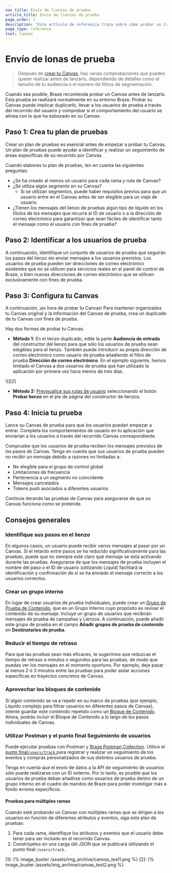 ```yaml
---
nav_title: Envío de lienzos de prueba
article_title: Envío de lienzos de prueba
page_order: 1
description: "Este artículo de referencia trata sobre cómo probar un Canvas antes de su lanzamiento y las mejores prácticas."
page_type: reference
tool: Canvas
---
```


# Envío de lonas de prueba

> Después de [crear tu Canvas]({{site.baseurl}}/user_guide/engagement_tools/canvas/create_a_canvas/create_a_canvas/), hay varias comprobaciones que puedes querer realizar antes de lanzarlo, dependiendo de detalles como el tamaño de tu audiencia o el número de filtros de segmentación.

Cuando sea posible, Braze recomienda probar un Canvas antes de lanzarlo. Esta prueba se realizará normalmente en su entorno Braze. Probar su Canvas puede implicar duplicarlo, llevar a los usuarios de prueba a través del recorrido del usuario y comprobar si el comportamiento del usuario se alinea con lo que ha esbozado en su Canvas.

## Paso 1: Crea tu plan de pruebas

Crear un plan de pruebas es esencial antes de empezar a probar tu Canvas. Un plan de pruebas puede ayudar a identificar y realizar un seguimiento de áreas específicas de su recorrido por Canvas.

Cuando elabores tu plan de pruebas, ten en cuenta las siguientes preguntas:
- ¿Se ha creado al menos un usuario para cada rama y ruta de Canvas?
- ¿Se utiliza algún segmento en su Canvas? 
	- Si se utilizan segmentos, puede haber requisitos previos para que un usuario entre en el Canvas antes de ser elegible para un viaje de usuario.
- ¿Tienen los mensajes del lienzo de pruebas algún tipo de líquido en los títulos de los mensajes que recurra al ID de usuario o a la dirección de correo electrónico para garantizar que sean fáciles de identificar tanto el mensaje como el usuario con fines de prueba?

## Paso 2: Identificar a los usuarios de prueba

A continuación, identifique un conjunto de usuarios de prueba que seguirán los pasos del lienzo sin enviar mensajes a los usuarios previstos. Los usuarios de prueba pueden ser direcciones de correo electrónico existentes que no se utilicen para servicios reales en el panel de control de Braze, o bien nuevas direcciones de correo electrónico que se utilicen exclusivamente con fines de prueba. 

## Paso 3: Configura tu Canvas

A continuación, ¡es hora de probar tu Canvas! Para mantener organizados tu Canvas original y la información del Canvas de prueba, crea un duplicado de tu Canvas con fines de prueba.

Hay dos formas de probar tu Canvas. 

- **Método 1:** En el lienzo duplicado, edite la parte **Audiencia de entrada** del constructor del lienzo para que sólo los usuarios de prueba sean elegibles para el lienzo. También puede introducir su propia dirección de correo electrónico como usuario de prueba añadiendo el filtro de prueba **Dirección de correo electrónico**. En el ejemplo siguiente, hemos limitado el Canvas a dos usuarios de prueba que han utilizado la aplicación por primera vez hace menos de tres días.

![][2]

- **Método 2:** [Previsualice sus rutas de usuario]({{site.baseurl}}/preview_user_paths/) seleccionando el botón **Probar lienzo** en el pie de página del constructor de lienzos.

## Paso 4: Inicia tu prueba

Lance su Canvas de prueba para que los usuarios puedan empezar a entrar. Completa los comportamientos de usuario en tu aplicación que enviarían a los usuarios a través del recorrido Canvas correspondiente.

Compruebe que los usuarios de prueba reciben los mensajes previstos de los pasos de Canvas. Tenga en cuenta que sus usuarios de prueba pueden no recibir un mensaje debido a razones no limitadas a:

- No elegible para el grupo de control global
- Limitaciones de frecuencia
- Pertenencia a un segmento no coincidente
- Mensajes cancelados
- Tokens push asociados a diferentes usuarios

Continúe iterando las pruebas de Canvas para asegurarse de que su Canvas funciona como se pretende.

## Consejos generales

### Identifique sus pasos en el lienzo

En algunos casos, un usuario puede recibir varios mensajes al pasar por un Canvas. Si el retardo entre pasos se ha reducido significativamente para las pruebas, puede que no siempre esté claro qué mensaje se está activando durante las pruebas. Asegurarse de que los mensajes de prueba incluyen el nombre del paso o el ID de usuario (utilizando Liquid) facilitará la identificación y confirmación de si se ha enviado el mensaje correcto a los usuarios correctos.

### Crear un grupo interno

En lugar de crear usuarios de prueba individuales, puede crear un [Grupo de Prueba de Contenido]({{site.baseurl}}/user_guide/administrative/app_settings/internal_groups_tab/), que es un Grupo Interno cuyo propósito es revisar el contenido de su mensaje. Incluye un grupo de usuarios que recibirán mensajes de prueba de campañas y Lienzos. A continuación, puede añadir este grupo de prueba en el campo **Añadir grupos de prueba de contenido** en **Destinatarios de prueba**.

### Reducir el tiempo de retraso

Para que las pruebas sean más eficaces, te sugerimos que reduzcas el tiempo de retraso a minutos o segundos para las pruebas, de modo que puedas ver los mensajes en el momento oportuno. Por ejemplo, deje pasar al menos 2 ó 3 minutos entre las pruebas para poder aislar acciones específicas en trayectos concretos de Canvas.

### Aprovechar los bloques de contenido

Si algún contenido se va a repetir en su marco de pruebas (por ejemplo, Líquido complejo para filtrar usuarios en diferentes pasos de Canvas), intente guardar este contenido repetido como un [Bloque de Contenido]({{site.baseurl}}/user_guide/engagement_tools/templates_and_media/content_blocks#content-blocks). Ahora, podrás incluir el Bloque de Contenido a lo largo de los pasos individuales de Canvas.

### Utilizar Postman y el punto final Seguimiento de usuarios

Puede ejecutar pruebas con Postman y [Braze Postman Collection]({{site.baseurl}}/api/postman_collection/). Utilice el [punto final`/users/track` ]({{site.baseurl}}/api/endpoints/user_data/post_user_track/) para registrar y realizar un seguimiento de los eventos y compras personalizados de sus distintos usuarios de prueba.

Tenga en cuenta que el envío de datos a la API de seguimiento de usuarios sólo puede realizarse con un ID externo. Por lo tanto, es posible que los usuarios de prueba deban añadirse como usuarios de prueba dentro de un grupo interno en el cuadro de mandos de Braze para poder investigar más a fondo errores específicos. 

#### Pruebas para múltiples ramas

Cuando esté probando un Canvas con múltiples ramas que se dirigen a los usuarios en función de diferentes atributos y eventos, siga este plan de pruebas:

1. Para cada rama, identifique los atributos y eventos que el usuario debe tener para ser incluido en el recorrido Canvas.
2. Constrúyelos en una carga útil JSON que se publicará utilizando el punto final `/users/track`.

[1]: {% image_buster /assets/img_archive/canvas_test1.png %}
[2]: {% image_buster /assets/img_archive/canvas_test2.png %}